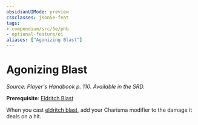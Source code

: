 ```yaml
---
obsidianUIMode: preview
cssclasses: json5e-feat
tags:
- compendium/src/5e/phb
- optional-feature/ei
aliases: ["Agonizing Blast"]
---
```

# Agonizing Blast
*Source: Player's Handbook p. 110. Available in the SRD.*  

**Prerequisite**: [Eldritch Blast](/compendium/spells/eldritch-blast.md)

When you cast [eldritch blast](/compendium/spells/eldritch-blast.md), add your Charisma modifier to the damage it deals on a hit.